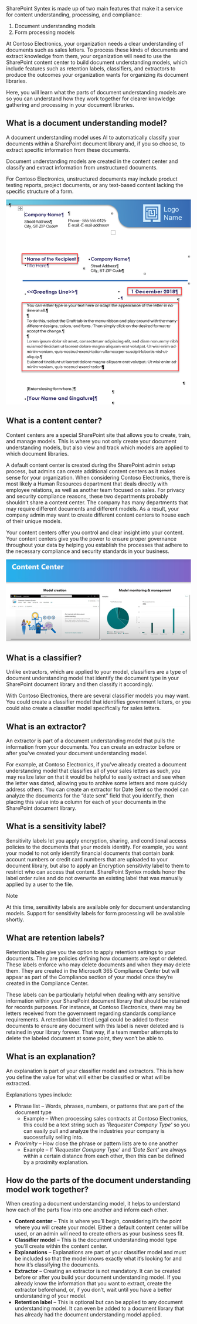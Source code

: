 SharePoint Syntex is made up of two main features that make it a service for content understanding, processing, and compliance:

1. Document understanding models  
1. Form processing models

At Contoso Electronics, your organization needs a clear understanding of documents such as sales letters. To process these kinds of documents and extract knowledge from them, your organization will need to use the SharePoint content center to build document understanding models, which include features such as retention labels, classifiers, and extractors to produce the outcomes your organization wants for organizing its document libraries.

Here, you will learn what the parts of document understanding models are so you can understand how they work together for clearer knowledge gathering and processing in your document libraries.

## What is a document understanding model?

A document understanding model uses AI to automatically classify your documents within a SharePoint document library and, if you so choose, to extract specific information from these documents.

Document understanding models are created in the content center and classify and extract information from unstructured documents.

For Contoso Electronics, unstructured documents may include product testing reports, project documents, or any text-based content lacking the specific structure of a form.

![A picture of a sample business letter with key fields highlighted for Document understanding model processing in SharePoint Syntex.](../media/document-example.png)

## What is a content center?

Content centers are a special SharePoint site that allows you to create, train, and manage models. This is where you not only create your document understanding models, but also view and track which models are applied to which document libraries.

A default content center is created during the SharePoint admin setup process, but admins can create additional content centers as it makes sense for your organization. When considering Contoso Electronics, there is most likely a Human Resources department that deals directly with employee relations, as well as another team focused on sales. For privacy and security compliance reasons, these two departments probably shouldn’t share a content center. The company has many departments that may require different documents and different models. As a result, your company admin may want to create different content centers to house each of their unique models.

Your content centers offer you control and clear insight into your content. Your content centers give you the power to ensure proper governance throughout your data by helping you establish the processes that adhere to the necessary compliance and security standards in your business.

![A screenshot of the Content center with the Model creation page and Model monitoring & management options in the page.](../media/content-center.png)

## What is a classifier?

Unlike extractors, which are applied to your model, classifiers are a type of document understanding model that identify the document type in your SharePoint document library and then classify it accordingly.

With Contoso Electronics, there are several classifier models you may want. You could create a classifier model that identifies government letters, or you could also create a classifier model specifically for sales letters.

## What is an extractor?

An extractor is part of a document understanding model that pulls the information from your documents. You can create an extractor before or after you’ve created your document understanding model.

For example, at Contoso Electronics, if you’ve already created a document understanding model that classifies all of your sales letters as such, you may realize later on that it would be helpful to easily extract and see when the letter was dated, allowing you to archive some letters and more quickly address others. You can create an extractor for Date Sent so the model can analyze the documents for the “date sent” field that you identify, then placing this value into a column for each of your documents in the SharePoint document library.

## What is a sensitivity label?

Sensitivity labels let you apply encryption, sharing, and conditional access policies to the documents that your models identify. For example, you want your model to not only identify financial documents that contain bank account numbers or credit card numbers that are uploaded to your document library, but also to apply an Encryption sensitivity label to them to restrict who can access that content. SharePoint Syntex models honor the label order rules and do not overwrite an existing label that was manually applied by a user to the file.

> [!NOTE]
> At this time, sensitivity labels are available only for document understanding models. Support for sensitivity labels for form processing will be available shortly.

## What are retention labels?

Retention labels give you the option to apply retention settings to your documents. They are policies defining how documents are kept or deleted. These labels enforce who may delete documents and when they may delete them. They are created in the Microsoft 365 Compliance Center but will appear as part of the Compliance section of your model once they’re created in the Compliance Center.

These labels can be particularly helpful when dealing with any sensitive information within your SharePoint document library that should be retained for records purposes. For instance, at Contoso Electronics, there may be letters received from the government regarding standards compliance requirements. A retention label titled Legal could be added to these documents to ensure any document with this label is never deleted and is retained in your library forever. That way, if a team member attempts to delete the labeled document at some point, they won’t be able to.

## What is an explanation?

An explanation is part of your classifier model and extractors. This is how you define the value for what will either be classified or what will be extracted.

Explanations types include:

- Phrase list – Words, phrases, numbers, or patterns that are part of the document type
  - Example – When processing sales contracts at Contoso Electronics, this could be a text string such as _'Requester Company Type'_ so you can easily pull and analyze the industries your company is successfully selling into.
- _Proximity_ – How close the phrase or pattern lists are to one another
  - Example – If _'Requester Company Type'_ and _'Date Sent'_ are always within a certain distance from each other, then this can be defined by a proximity explanation.

## How do the parts of the document understanding model work together?

When creating a document understanding model, it helps to understand how each of the parts flow into one another and inform each other.

- **Content center** – This is where you’ll begin, considering it’s the point where you will create your model. Either a default content center will be used, or an admin will need to create others as your business sees fit.
- **Classifier model** – This is the document understanding model type you’ll create within the content center.
- **Explanations** – Explanations are part of your classifier model and must be included so that the model knows exactly what it’s looking for and how it’s classifying the documents.
- **Extractor** – Creating an extractor is not mandatory. It can be created before or after you build your document understanding model. If you already know the information that you want to extract, create the extractor beforehand, or, if you don’t, wait until you have a better understanding of your model.
- **Retention label** – This is optional but can be applied to any document understanding model. It can even be added to a document library that has already had the document understanding model applied.
